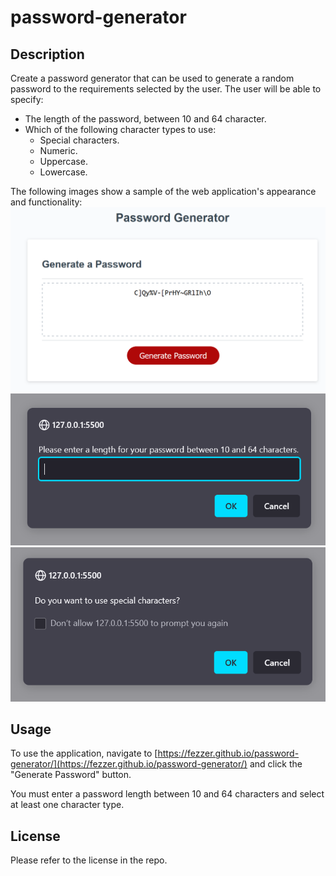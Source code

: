 # password-generator

## Description

Create a password generator that can be used to generate a random password to the requirements selected by the user. The user will be able to specify:
- The length of the password, between 10 and 64 character.
- Which of the following character types to use:
  - Special characters.
  - Numeric.
  - Uppercase.
  - Lowercase. 

The following images show a sample of the web application's appearance and functionality:
![front-end](./assets/images/frontend.png)
![password length prompt](./assets/images/password-length-prompt.png)
![special character prompt](./assets/images/special-character-prompt.png)

## Usage

To use the application, navigate to [https://fezzer.github.io/password-generator/](https://fezzer.github.io/password-generator/) and click the "Generate Password" button.

You must enter a password length between 10 and 64 characters and select at least one character type.

## License

Please refer to the license in the repo.